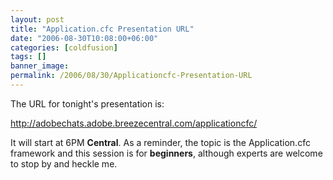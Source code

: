 ```yaml
---
layout: post
title: "Application.cfc Presentation URL"
date: "2006-08-30T10:08:00+06:00"
categories: [coldfusion]
tags: []
banner_image: 
permalink: /2006/08/30/Applicationcfc-Presentation-URL
---
```


The URL for tonight's presentation is:

<a href="http://adobechats.adobe.breezecentral.com/applicationcfc/">http://adobechats.adobe.breezecentral.com/applicationcfc/</a>

It will start at 6PM <b>Central</b>. As a reminder, the topic is the Application.cfc framework and this session is for <b>beginners</b>, although experts are welcome to stop by and heckle me.